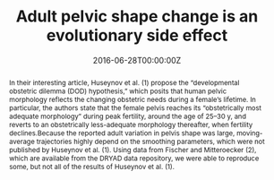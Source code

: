---
abstract: In their interesting article, Huseynov et al. (1) propose the “developmental obstetric dilemma (DOD) hypothesis,” which posits that human pelvic morphology reflects the changing obstetric needs during a female’s lifetime. In particular, the authors state that the female pelvis reaches its “obstetrically most adequate morphology” during peak fertility, around the age of 25–30 y, and reverts to an obstetrically less-adequate morphology thereafter, when fertility declines.Because the reported adult variation in pelvis shape was large, moving-average trajectories highly depend on the smoothing parameters, which were not published by Huseynov et al. (1). Using data from Fischer and Mitteroecker (2), which are available from the DRYAD data repository, we were able to reproduce some, but not all of the results of Huseynov et al. (1).  
authors:
- Philipp Mitteroecker
- Barbara Fischer
date: "2016-06-28T00:00:00Z"
doi: ""
featured: true
image:
  caption: ''
  focal_point: ""
  preview_only: false
projects: []
publication: 'Proceedings of the National Academy of Sciences 112:5655-5660'
publication_short: ""
publication_types:
- "2"
publishDate: "2016-06-28T00:00:00Z"
slides: 
summary: 
tags:
- Source Themes
title: "Adult pelvic shape change is an evolutionary side effect"
url_link: "https://www.pnas.org/content/113/26/E3596"
url_code: ""
url_dataset: ""
url_pdf: ""
url_poster: ""
url_project: ""
url_slides: ""
url_source: ""
url_video: ""
---